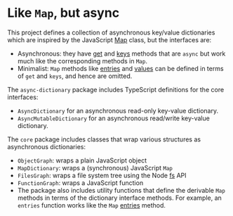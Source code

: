 # Like `Map`, but async

This project defines a collection of asynchronous key/value dictionaries which are inspired by the JavaScript [Map](https://developer.mozilla.org/en-US/docs/Web/JavaScript/Reference/Global_Objects/Map) class, but the interfaces are:

- Asynchronous: they have [get](https://developer.mozilla.org/en-US/docs/Web/JavaScript/Reference/Global_Objects/Map/get) and [keys](https://developer.mozilla.org/en-US/docs/Web/JavaScript/Reference/Global_Objects/Map/keys) methods that are `async` but work much like the corresponding methods in `Map`.
- Minimalist: `Map` methods like [entries](https://developer.mozilla.org/en-US/docs/Web/JavaScript/Reference/Global_Objects/Map/entries) and [values](https://developer.mozilla.org/en-US/docs/Web/JavaScript/Reference/Global_Objects/Map/values) can be defined in terms of `get` and `keys`, and hence are omitted.

The `async-dictionary` package includes TypeScript definitions for the core interfaces:

- `AsyncDictionary` for an asynchronous read-only key-value dictionary.
- `AsyncMutableDictionary` for an asynchronous read/write key-value dictionary.

The `core` package includes classes that wrap various structures as asynchronous dictionaries:

- `ObjectGraph`: wraps a plain JavaScript object
- `MapDictionary`: wraps a (synchronous) JavaScript `Map`
- `FilesGraph`: wraps a file system tree using the Node [fs](https://nodejs.org/api/fs.html) API
- `FunctionGraph`: wraps a JavaScript function
- The package also includes utility functions that define the derivable `Map` methods in terms of the dictionary interface methods. For example, an `entries` function works like the `Map` [entries](https://developer.mozilla.org/en-US/docs/Web/JavaScript/Reference/Global_Objects/Map/entries) method.
